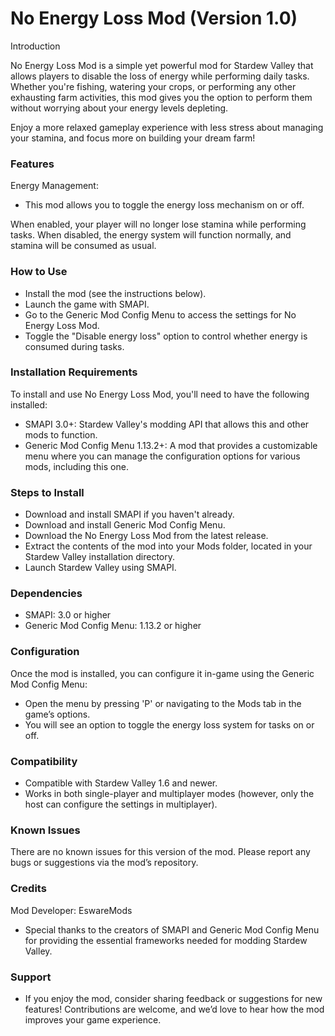 # No Energy Loss Mod (Version 1.0)

Introduction

No Energy Loss Mod is a simple yet powerful mod for Stardew Valley that allows players to disable the loss of energy while performing daily tasks. 
Whether you're fishing, watering your crops, or performing any other exhausting farm activities, this mod gives you the option to perform them without worrying about your energy levels depleting.

Enjoy a more relaxed gameplay experience with less stress about managing your stamina, and focus more on building your dream farm!

### Features

Energy Management: 
- This mod allows you to toggle the energy loss mechanism on or off.

When enabled, your player will no longer lose stamina while performing tasks.
When disabled, the energy system will function normally, and stamina will be consumed as usual.

### How to Use
- Install the mod (see the instructions below).
- Launch the game with SMAPI.
- Go to the Generic Mod Config Menu to access the settings for No Energy Loss Mod.
- Toggle the "Disable energy loss" option to control whether energy is consumed during tasks.

### Installation Requirements

To install and use No Energy Loss Mod, you'll need to have the following installed:
- SMAPI 3.0+: Stardew Valley's modding API that allows this and other mods to function.
- Generic Mod Config Menu 1.13.2+: A mod that provides a customizable menu where you can manage the configuration options for various mods, including this one.

### Steps to Install
- Download and install SMAPI if you haven't already.
- Download and install Generic Mod Config Menu.
- Download the No Energy Loss Mod from the latest release.
- Extract the contents of the mod into your Mods folder, located in your Stardew Valley installation directory.
-  Launch Stardew Valley using SMAPI.

### Dependencies
- SMAPI: 3.0 or higher
- Generic Mod Config Menu: 1.13.2 or higher

### Configuration
Once the mod is installed, you can configure it in-game using the Generic Mod Config Menu:

- Open the menu by pressing 'P' or navigating to the Mods tab in the game’s options.
- You will see an option to toggle the energy loss system for tasks on or off.

### Compatibility
- Compatible with Stardew Valley 1.6 and newer.
- Works in both single-player and multiplayer modes (however, only the host can configure the settings in multiplayer).

### Known Issues
There are no known issues for this version of the mod. Please report any bugs or suggestions via the mod’s repository.

### Credits
Mod Developer: EswareMods
- Special thanks to the creators of SMAPI and Generic Mod Config Menu for providing the essential frameworks needed for modding Stardew Valley.

### Support
- If you enjoy the mod, consider sharing feedback or suggestions for new features! Contributions are welcome, and we’d love to hear how the mod improves your game experience.
